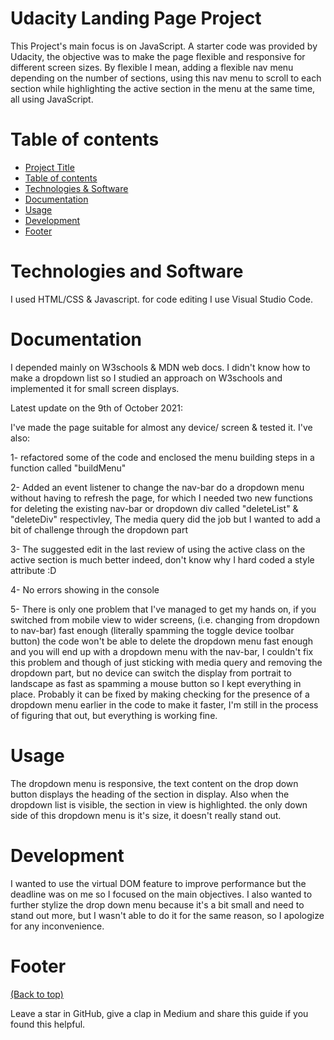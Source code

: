 # Udacity Landing Page Project
<!-- Add banner here -->

<!-- Describe your project in brief -->
This Project's main focus is on JavaScript.
A starter code was provided by Udacity, the objective was to make the page flexible and responsive for different screen sizes.
By flexible I mean, adding a flexible nav menu depending on the number of sections, using this nav menu to scroll to each section
while highlighting the active section in the menu at the same time, all using JavaScript.


# Table of contents

- [Project Title](#udacity-landing-page-project)
- [Table of contents](#table-of-contents)
- [Technologies & Software](#technologies-and-software)
- [Documentation](#documentation)
- [Usage](#usage)
- [Development](#development)
- [Footer](#footer)

# Technologies and Software

I used HTML/CSS & Javascript.
for code editing I use Visual Studio Code.

# Documentation

I depended mainly on W3schools & MDN web docs.
I didn't know how to make a dropdown list so I studied an approach on W3schools and implemented it for small screen displays.

Latest update on the 9th of October 2021:

I've made the page suitable for almost any device/ screen & tested it.
I've also:

1- refactored some of the code and enclosed the menu building steps in a function called "buildMenu"

2- Added an event listener to change the nav-bar do a dropdown menu without having to refresh the page,
for which I needed two new functions for deleting the existing nav-bar or dropdown div called "deleteList" &
"deleteDiv" respectivley, The media query did the job but I wanted to add a bit of challenge through the dropdown part

3- The suggested edit in the last review of using the active class on the active section is much better indeed, 
     don't know why I hard coded a style attribute :D

4- No errors showing in the console

5- There is only one problem that I've managed to get my hands on, if you switched from mobile view
to wider screens, (i.e. changing from dropdown to nav-bar) fast enough (literally spamming the toggle device toolbar button)
the code won't be able to delete the dropdown menu fast enough and you will end up with a dropdown menu with the nav-bar,
I couldn't fix this problem and though of just sticking with media query and removing the dropdown part, but no device can switch
the display from portrait to landscape as fast as spamming a mouse button so I kept everything in place. Probably it can be fixed by
making checking for the presence of a dropdown menu earlier in the code to make it faster, I'm still in the process of figuring that out,
but everything is working fine.

# Usage

The dropdown menu is responsive, the text content on the drop down button displays the heading of the section in display.
Also when the dropdown list is visible, the section in view is highlighted.
the only down side of this dropdown menu is it's size, it doesn't really stand out.

# Development
I wanted to use the virtual DOM feature to improve performance but the deadline was on me so I focused on the main objectives.
I also wanted to further stylize the drop down menu because it's a bit small and need to stand out more, but I wasn't able to do it 
for the same reason, so I apologize for any inconvenience.





# Footer
[(Back to top)](#table-of-contents)


Leave a star in GitHub, give a clap in Medium and share this guide if you found this helpful.



